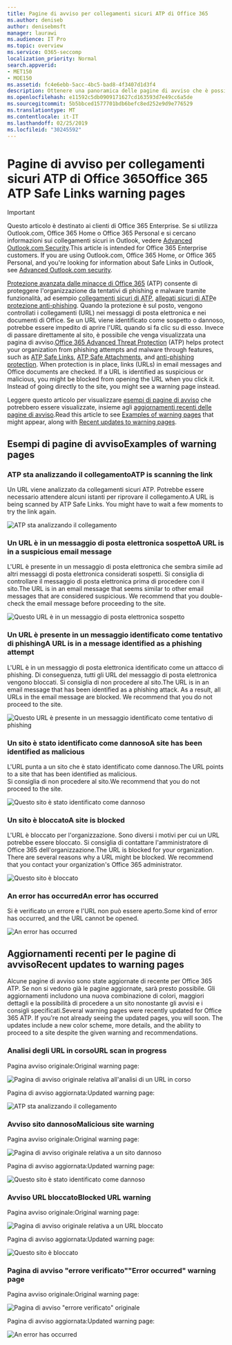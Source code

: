 ```yaml
---
title: Pagine di avviso per collegamenti sicuri ATP di Office 365
ms.author: deniseb
author: denisebmsft
manager: laurawi
ms.audience: IT Pro
ms.topic: overview
ms.service: O365-seccomp
localization_priority: Normal
search.appverid:
- MET150
- MOE150
ms.assetid: fc4e6ebb-5acc-4bc5-bad8-4f3407d1d3f4
description: Ottenere una panoramica delle pagine di avviso che è possibile visualizzare quando Office 365 Advanced Threat Protection è al lavoro.
ms.openlocfilehash: e11592c5db0909171627cd163593d7e49cc6a5de
ms.sourcegitcommit: 5b5bbced1577701bdb6befc8ed252e9d9e776529
ms.translationtype: MT
ms.contentlocale: it-IT
ms.lasthandoff: 02/25/2019
ms.locfileid: "30245592"
---
```

# <a name="office-365-atp-safe-links-warning-pages"></a><span data-ttu-id="fc9a8-103">Pagine di avviso per collegamenti sicuri ATP di Office 365</span><span class="sxs-lookup"><span data-stu-id="fc9a8-103">Office 365 ATP Safe Links warning pages</span></span>

> [!IMPORTANT]
> <span data-ttu-id="fc9a8-p101">Questo articolo è destinato ai clienti di Office 365 Enterprise. Se si utilizza Outlook.com, Office 365 Home o Office 365 Personal e si cercano informazioni sui collegamenti sicuri in Outlook, vedere [Advanced Outlook.com Security](https://support.office.com/article/advanced-outlook-com-security-for-office-365-subscribers-882d2243-eab9-4545-a58a-b36fee4a46e2).</span><span class="sxs-lookup"><span data-stu-id="fc9a8-p101">This article is intended for Office 365 Enterprise customers. If you are using Outlook.com, Office 365 Home, or Office 365 Personal, and you're looking for information about Safe Links in Outlook, see [Advanced Outlook.com security](https://support.office.com/article/advanced-outlook-com-security-for-office-365-subscribers-882d2243-eab9-4545-a58a-b36fee4a46e2).</span></span>

<span data-ttu-id="fc9a8-p102">[Protezione avanzata dalle minacce di Office 365](office-365-atp.md) (ATP) consente di proteggere l'organizzazione da tentativi di phishing e malware tramite funzionalità, ad esempio [collegamenti sicuri di ATP](atp-safe-links.md), [allegati sicuri di ATP](atp-safe-attachments.md)e [protezione anti-phishing](anti-phishing-protection.md). Quando la protezione è sul posto, vengono controllati i collegamenti (URL) nei messaggi di posta elettronica e nei documenti di Office. Se un URL viene identificato come sospetto o dannoso, potrebbe essere impedito di aprire l'URL quando si fa clic su di esso. Invece di passare direttamente al sito, è possibile che venga visualizzata una pagina di avviso.</span><span class="sxs-lookup"><span data-stu-id="fc9a8-p102">[Office 365 Advanced Threat Protection](office-365-atp.md) (ATP) helps protect your organization from phishing attempts and malware through features, such as [ATP Safe Links](atp-safe-links.md), [ATP Safe Attachments](atp-safe-attachments.md), and [anti-phishing protection](anti-phishing-protection.md). When protection is in place, links (URLs) in email messages and Office documents are checked. If a URL is identified as suspicious or malicious, you might be blocked from opening the URL when you click it. Instead of going directly to the site, you might see a warning page instead.</span></span> 
  
<span data-ttu-id="fc9a8-110">Leggere questo articolo per visualizzare [esempi di pagine di avviso](atp-safe-links-warning-pages.md#examples) che potrebbero essere visualizzate, insieme agli [aggiornamenti recenti delle pagine di avviso](atp-safe-links-warning-pages.md#updates).</span><span class="sxs-lookup"><span data-stu-id="fc9a8-110">Read this article to see [Examples of warning pages](atp-safe-links-warning-pages.md#examples) that might appear, along with [Recent updates to warning pages](atp-safe-links-warning-pages.md#updates).</span></span>
  
## <a name="examples-of-warning-pages"></a><span data-ttu-id="fc9a8-111">Esempi di pagine di avviso</span><span class="sxs-lookup"><span data-stu-id="fc9a8-111">Examples of warning pages</span></span>

### <a name="atp-is-scanning-the-link"></a><span data-ttu-id="fc9a8-112">ATP sta analizzando il collegamento</span><span class="sxs-lookup"><span data-stu-id="fc9a8-112">ATP is scanning the link</span></span>

<span data-ttu-id="fc9a8-p103">Un URL viene analizzato da collegamenti sicuri ATP. Potrebbe essere necessario attendere alcuni istanti per riprovare il collegamento.</span><span class="sxs-lookup"><span data-stu-id="fc9a8-p103">A URL is being scanned by ATP Safe Links. You might have to wait a few moments to try the link again.</span></span>

![ATP sta analizzando il collegamento](media/ee8dd5ed-6b91-4248-b054-12b719e8d0ed.png)

### <a name="a-url-is-in-a-suspicious-email-message"></a><span data-ttu-id="fc9a8-116">Un URL è in un messaggio di posta elettronica sospetto</span><span class="sxs-lookup"><span data-stu-id="fc9a8-116">A URL is in a suspicious email message</span></span>

<span data-ttu-id="fc9a8-p104">L'URL è presente in un messaggio di posta elettronica che sembra simile ad altri messaggi di posta elettronica considerati sospetti. Si consiglia di controllare il messaggio di posta elettronica prima di procedere con il sito.</span><span class="sxs-lookup"><span data-stu-id="fc9a8-p104">The URL is in an email message that seems similar to other email messages that are considered suspicious. We recommend that you double-check the email message before proceeding to the site.</span></span>

![Questo URL è in un messaggio di posta elettronica sospetto](media/33f57923-23e3-4b0f-838b-6ad589ba897b.png)

### <a name="a-url-is-in-a-message-identified-as-a-phishing-attempt"></a><span data-ttu-id="fc9a8-120">Un URL è presente in un messaggio identificato come tentativo di phishing</span><span class="sxs-lookup"><span data-stu-id="fc9a8-120">A URL is in a message identified as a phishing attempt</span></span>

<span data-ttu-id="fc9a8-p105">L'URL è in un messaggio di posta elettronica identificato come un attacco di phishing. Di conseguenza, tutti gli URL del messaggio di posta elettronica vengono bloccati. Si consiglia di non procedere al sito.</span><span class="sxs-lookup"><span data-stu-id="fc9a8-p105">The URL is in an email message that has been identified as a phishing attack. As a result, all URLs in the email message are blocked. We recommend that you do not proceed to the site.</span></span>

![Questo URL è presente in un messaggio identificato come tentativo di phishing](media/6e544a28-0604-4821-aba6-d5a57bb917e5.png)

### <a name="a-site-has-been-identified-as-malicious"></a><span data-ttu-id="fc9a8-125">Un sito è stato identificato come dannoso</span><span class="sxs-lookup"><span data-stu-id="fc9a8-125">A site has been identified as malicious</span></span>

<span data-ttu-id="fc9a8-126">L'URL punta a un sito che è stato identificato come dannoso.</span><span class="sxs-lookup"><span data-stu-id="fc9a8-126">The URL points to a site that has been identified as malicious.</span></span>  <br/> <span data-ttu-id="fc9a8-127">Si consiglia di non procedere al sito.</span><span class="sxs-lookup"><span data-stu-id="fc9a8-127">We recommend that you do not proceed to the site.</span></span>

![Questo sito è stato identificato come dannoso](media/058883c8-23f0-4672-9c1c-66b084796177.png)

### <a name="a-site-is-blocked"></a><span data-ttu-id="fc9a8-129">Un sito è bloccato</span><span class="sxs-lookup"><span data-stu-id="fc9a8-129">A site is blocked</span></span>

<span data-ttu-id="fc9a8-p106">L'URL è bloccato per l'organizzazione. Sono diversi i motivi per cui un URL potrebbe essere bloccato. Si consiglia di contattare l'amministratore di Office 365 dell'organizzazione.</span><span class="sxs-lookup"><span data-stu-id="fc9a8-p106">The URL is blocked for your organization. There are several reasons why a URL might be blocked. We recommend that you contact your organization's Office 365 administrator.</span></span>

![Questo sito è bloccato](media/6b4bda2d-a1e6-419e-8b10-588e83c3af3f.png)

### <a name="an-error-has-occurred"></a><span data-ttu-id="fc9a8-134">An error has occurred</span><span class="sxs-lookup"><span data-stu-id="fc9a8-134">An error has occurred</span></span>

<span data-ttu-id="fc9a8-135">Si è verificato un errore e l'URL non può essere aperto.</span><span class="sxs-lookup"><span data-stu-id="fc9a8-135">Some kind of error has occurred, and the URL cannot be opened.</span></span>

![An error has occurred](media/2f7465a4-1cf4-4c1c-b7d4-3c07e4b795b4.png)

## <a name="recent-updates-to-warning-pages"></a><span data-ttu-id="fc9a8-137">Aggiornamenti recenti per le pagine di avviso</span><span class="sxs-lookup"><span data-stu-id="fc9a8-137">Recent updates to warning pages</span></span>

<span data-ttu-id="fc9a8-p107">Alcune pagine di avviso sono state aggiornate di recente per Office 365 ATP. Se non si vedono già le pagine aggiornate, sarà presto possibile. Gli aggiornamenti includono una nuova combinazione di colori, maggiori dettagli e la possibilità di procedere a un sito nonostante gli avvisi e i consigli specificati.</span><span class="sxs-lookup"><span data-stu-id="fc9a8-p107">Several warning pages were recently updated for Office 365 ATP. If you're not already seeing the updated pages, you will soon. The updates include a new color scheme, more details, and the ability to proceed to a site despite the given warning and recommendations.</span></span>

### <a name="url-scan-in-progress"></a><span data-ttu-id="fc9a8-141">Analisi degli URL in corso</span><span class="sxs-lookup"><span data-stu-id="fc9a8-141">URL scan in progress</span></span>

<span data-ttu-id="fc9a8-142">Pagina avviso originale:</span><span class="sxs-lookup"><span data-stu-id="fc9a8-142">Original warning page:</span></span>

![Pagina di avviso originale relativa all'analisi di un URL in corso](media/04368763-763f-43d6-94a4-a48291d36893.png)

<span data-ttu-id="fc9a8-144">Pagina di avviso aggiornata:</span><span class="sxs-lookup"><span data-stu-id="fc9a8-144">Updated warning page:</span></span>

![ATP sta analizzando il collegamento](media/ee8dd5ed-6b91-4248-b054-12b719e8d0ed.png)

### <a name="malicious-site-warning"></a><span data-ttu-id="fc9a8-146">Avviso sito dannoso</span><span class="sxs-lookup"><span data-stu-id="fc9a8-146">Malicious site warning</span></span>

<span data-ttu-id="fc9a8-147">Pagina avviso originale:</span><span class="sxs-lookup"><span data-stu-id="fc9a8-147">Original warning page:</span></span>

![Pagina di avviso originale relativa a un sito dannoso](media/b9efda09-6dd8-46ef-82cb-56e4d538b8f5.png)

<span data-ttu-id="fc9a8-149">Pagina di avviso aggiornata:</span><span class="sxs-lookup"><span data-stu-id="fc9a8-149">Updated warning page:</span></span>

![Questo sito è stato identificato come dannoso](media/058883c8-23f0-4672-9c1c-66b084796177.png)

### <a name="blocked-url-warning"></a><span data-ttu-id="fc9a8-151">Avviso URL bloccato</span><span class="sxs-lookup"><span data-stu-id="fc9a8-151">Blocked URL warning</span></span>

<span data-ttu-id="fc9a8-152">Pagina avviso originale:</span><span class="sxs-lookup"><span data-stu-id="fc9a8-152">Original warning page:</span></span>

![Pagina di avviso originale relativa a un URL bloccato](media/3d6ba028-30bf-45fc-958e-d3aad3defc83.png)

<span data-ttu-id="fc9a8-154">Pagina di avviso aggiornata:</span><span class="sxs-lookup"><span data-stu-id="fc9a8-154">Updated warning page:</span></span>

![Questo sito è bloccato](media/6b4bda2d-a1e6-419e-8b10-588e83c3af3f.png)

### <a name="error-occurred-warning-page"></a><span data-ttu-id="fc9a8-156">Pagina di avviso "errore verificato"</span><span class="sxs-lookup"><span data-stu-id="fc9a8-156">"Error occurred" warning page</span></span>

<span data-ttu-id="fc9a8-157">Pagina avviso originale:</span><span class="sxs-lookup"><span data-stu-id="fc9a8-157">Original warning page:</span></span>

![Pagina di avviso "errore verificato" originale](media/9aaa4383-2f23-48be-bdaa-8efbcb2acc70.png)

<span data-ttu-id="fc9a8-159">Pagina di avviso aggiornata:</span><span class="sxs-lookup"><span data-stu-id="fc9a8-159">Updated warning page:</span></span>

![An error has occurred](media/2f7465a4-1cf4-4c1c-b7d4-3c07e4b795b4.png)
   
